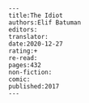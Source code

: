 
    ---
    title:The Idiot
    authors:Elif Batuman
    editors:
    translator:
    date:2020-12-27
    rating:+
    re-read:
    pages:432
    non-fiction:
    comic:
    published:2017
    ---

    
